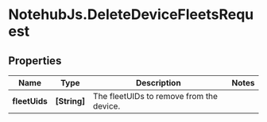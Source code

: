 # NotehubJs.DeleteDeviceFleetsRequest

## Properties

Name | Type | Description | Notes
------------ | ------------- | ------------- | -------------
**fleetUids** | **[String]** | The fleetUIDs to remove from the device. | 


